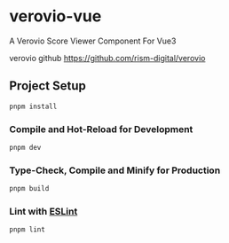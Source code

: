 # verovio-vue

A Verovio Score Viewer Component For Vue3

verovio github https://github.com/rism-digital/verovio

## Project Setup

```sh
pnpm install
```

### Compile and Hot-Reload for Development

```sh
pnpm dev
```

### Type-Check, Compile and Minify for Production

```sh
pnpm build
```

### Lint with [ESLint](https://eslint.org/)

```sh
pnpm lint
```
